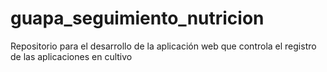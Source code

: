 # guapa_seguimiento_nutricion
Repositorio para el desarrollo de la aplicación web que controla el registro de las aplicaciones en cultivo

